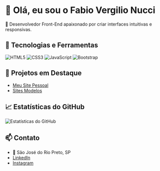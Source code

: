 # 👋 Olá, eu sou o Fabio Vergilio Nucci

🎯 Desenvolvedor Front-End apaixonado por criar interfaces intuitivas e responsivas.

## 🚀 Tecnologias e Ferramentas
![HTML5](https://img.shields.io/badge/HTML5-E34F26?style=for-the-badge&logo=html5&logoColor=white)
![CSS3](https://img.shields.io/badge/CSS3-1572B6?style=for-the-badge&logo=css3&logoColor=white)
![JavaScript](https://img.shields.io/badge/JavaScript-F7DF1E?style=for-the-badge&logo=javascript&logoColor=black)
![Bootstrap](https://img.shields.io/badge/Bootstrap-563D7C?style=for-the-badge&logo=bootstrap&logoColor=white)

## 📂 Projetos em Destaque
- [Meu Site Pessoal](https://github.com/fabiovnucci/meusitegithub)
- [Sites Modelos](https://github.com/fabiovnucci/sites-modelos)

## 📈 Estatísticas do GitHub
![Estatísticas do GitHub](https://github-readme-stats.vercel.app/api?username=fabiovnucci&show_icons=true&theme=radical)

## 📫 Contato
- 📍 São José do Rio Preto, SP
- [LinkedIn](https://www.linkedin.com/in/fabiovn)
- [Instagram](https://www.instagram.com/fabiosjrp)



